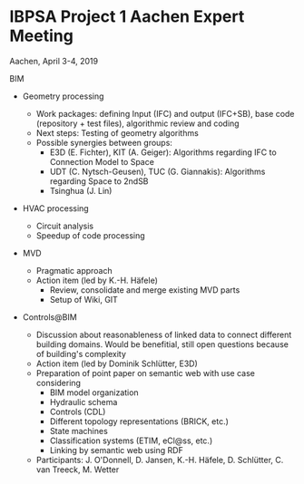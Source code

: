 # IBPSA Project 1 Aachen Expert Meeting

Aachen, April 3-4, 2019

BIM
* Geometry processing
	* Work packages: defining Input (IFC) and output (IFC+SB), base code (repository + test files), algorithmic review and coding
	* Next steps: Testing of geometry algorithms
	* Possible synergies between groups:
		* E3D (E. Fichter), KIT (A. Geiger): Algorithms regarding IFC to Connection Model to Space
		* UDT (C. Nytsch-Geusen), TUC (G. Giannakis): Algorithms regarding Space to 2ndSB
		* Tsinghua (J. Lin)					
* HVAC processing
	* Circuit analysis
	* Speedup of code processing

* MVD
	* Pragmatic approach
	* Action item (led by K.-H. Häfele)
		* Review, consolidate and merge existing MVD parts
		* Setup of Wiki, GIT

* Controls@BIM
	* Discussion about reasonableness of linked data to connect different building domains. Would be benefitial, still open questions because of building's complexity
	* Action item (led by Dominik Schlütter, E3D)
	* Preparation of point paper on semantic web with use case considering
		* BIM model organization
		* Hydraulic schema
		* Controls (CDL)
		* Different topology representations (BRICK, etc.)
		* State machines
		* Classification systems (ETIM, eCl@ss, etc.)
		* Linking by semantic web using RDF
	* Participants: J. O'Donnell, D. Jansen, K.-H. Häfele, D. Schlütter, C. van Treeck, M. Wetter


